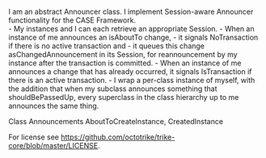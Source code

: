 I am an abstract Announcer class.   I implement Session-aware Announcer functionality for the CASE Framework.  
	- My instances and I can each retrieve an appropriate Session.
	- When an instance of me announces an isAboutTo change, 
		- it signals NoTransaction if there is no active transaction and
		- it queues this change asChangedAnnouncement in its Session, for reannouncement by my instance after the transaction is committed.
	- When an instance of me announces a change that has already occurred, it signals IsTransaction if there is an active transaction.
	- I wrap a per-class instance of myself, with the addition that when my subclass announces something that shouldBePassedUp, every superclass in the class hierarchy up to me announces the same thing.

Class Announcements
	AboutToCreateInstance, CreatedInstance


For license see https://github.com/octotrike/trike-core/blob/master/LICENSE.
